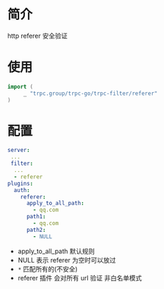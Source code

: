 # 简介
http referer 安全验证

# 使用
```go
import (
     _ "trpc.group/trpc-go/trpc-filter/referer"
)
```

# 配置
```yaml
server:
 ...
 filter:
  ...
  - referer
plugins:
  auth:
    referer:
      apply_to_all_path:
        - qq.com
      path1:
        - qq.com
      path2:
        - NULL
```

- apply_to_all_path 默认规则
- NULL 表示 referer 为空时可以放过
- `*` 匹配所有的(不安全)
- referer 插件 会对所有 url 验证 非白名单模式
